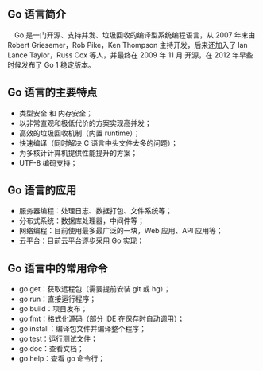 ## Go 语言简介

&ensp;&ensp;Go 是一门开源、支持并发、垃圾回收的编译型系统编程语言，从 2007 年末由 Robert Griesemer，Rob Pike，Ken Thompson 主持开发，后来还加入了 lan Lance Taylor，Russ Cox 等人，并最终在 2009 年 11 月 开源，在 2012 年早些时候发布了 Go 1 稳定版本。


## Go 语言的主要特点

- 类型安全 和 内存安全；
- 以非常直观和极低代价的方案实现高并发；
- 高效的垃圾回收机制（内置 runtime）；
- 快速编译（同时解决 C 语言中头文件太多的问题）；
- 为多核计计算机提供性能提升的方案；
- UTF-8 编码支持；

## Go 语言的应用

- 服务器编程：处理日志、数据打包、文件系统等；
- 分布式系统：数据库处理器，中间件等；
- 网络编程：目前使用最多最广泛的一块，Web 应用、API 应用等；
- 云平台：目前云平台逐步采用 Go 实现；


## Go 语言中的常用命令

- go get：获取远程包（需要提前安装 git 或 hg）；
- go run：直接运行程序；
- go build：项目发布；
- go fmt：格式化源码（部分 IDE 在保存时自动调用）；
- go install：编译包文件并编译整个程序；
- go test：运行测试文件；
- go doc：查看文档；
- go help：查看 go 命令行；



